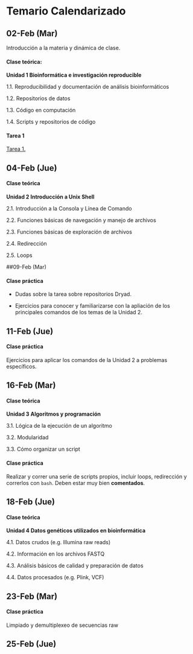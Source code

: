 # Temario Calendarizado

## 02-Feb (Mar)

Introducción a la materia y dinámica de clase.

#### Clase teórica: 

**Unidad 1 Bioinformática e investigación reproducible**
 1.1. Reproducibilidad y documentación de análisis bioinformáticos

1.2. Repositorios de datos1.3. Código en computación1.4. Scripts y repositorios de código


#### Tarea 1 
[Tarea 1.](Unidad1/Tarea1.md) 


## 04-Feb (Jue)

#### Clase teórica

**Unidad 2 Introducción a Unix Shell** 2.1. Introducción a la Consola y Línea de Comando
2.2. Funciones básicas de navegación y manejo de archivos2.3. Funciones básicas de exploración de archivos2.4. Redirección2.5. Loops

##09-Feb (Mar)
#### Clase práctica 
* Dudas sobre la tarea sobre repositorios Dryad.

* Ejercicios para conocer y familiarizarse con la apliación de los principales comandos de los temas de la Unidad 2. 

## 11-Feb (Jue)
#### Clase práctica
Ejercicios para aplicar los comandos de la Unidad 2 a problemas específicos. 

## 16-Feb (Mar)
#### Clase teórica
**Unidad 3 Algoritmos y programación**
3.1. Lógica de la ejecución de un algoritmo3.2. Modularidad3.3. Cómo organizar un script

#### Clase práctica
Realizar y correr una serie de scripts propios, incluir loops, redirección y correrlos con `bash`. Deben estar muy bien **comentados**.
  
## 18-Feb (Jue)
#### Clase teórica

**Unidad 4 Datos genéticos utilizados en bioinformática**
4.1. Datos crudos (e.g. Illumina raw reads)4.2. Información en los archivos FASTQ4.3. Análisis básicos de calidad y preparación de datos4.4. Datos procesados (e.g. Plink, VCF)


## 23-Feb (Mar)
#### Clase práctica

Limpiado y demultiplexeo de secuencias raw

## 25-Feb (Jue)

